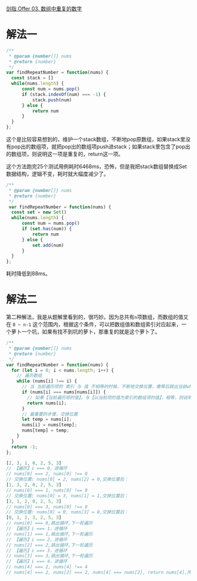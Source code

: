 [剑指 Offer 03. 数组中重复的数字](https://leetcode-cn.com/problems/shu-zu-zhong-zhong-fu-de-shu-zi-lcof/)

# 解法一

```javascript
/**
 * @param {number[]} nums
 * @return {number}
 */
var findRepeatNumber = function(nums) {
  const stack = []
  while(nums.length) {
      const num = nums.pop()
      if (stack.indexOf(num) === -1) {
          stack.push(num)
      } else {
          return num
      }
  }
};
```

这个是比较容易想到的，维护一个stack数组，不断地pop原数组，如果stack里没有pop出的数组项，就把pop出的数组项push进stack；如果stack里包含了pop出的数组项，则说明这一项是重复的，return这一项。

这个方法跑完25个测试用例耗时6468ms，恐怖，但是我把stack数组替换成Set数据结构，逻辑不变，耗时就大幅度减少了。

```javascript
/**
 * @param {number[]} nums
 * @return {number}
 */
 var findRepeatNumber = function(nums) {
  const set = new Set()
  while(nums.length) {
      const num = nums.pop()
      if (set.has(num)) {
          return num
      } else {
          set.add(num)
      }
  }
};
```

耗时降低到88ms。

# 解法二

第二种解法，我是从题解里看到的，很巧妙。因为总共有`n`项数组，而数组的值又在 `0 ~ n-1` 这个范围内，根据这个条件，可以把数组值和数组索引对应起来，一个萝卜一个坑，如果有找不到坑的萝卜，那重复的就是这个萝卜了。

```javascript
/**
 * @param {number[]} nums
 * @return {number}
 */
var findRepeatNumber = function(nums) {
  for (let i = 0; i < nums.length; i++) {
    // 遍历数组
    while (nums[i] !== i) {
      // 当 当前遍历项的 索引 与 值 不相等的时候，不断地交换位置，像等后跳出当前while循环
      if (nums[i] === nums[nums[i]]) {
        // 如果【当前遍历项的值】，与【以当前项的值为索引的数组项的值】，相等，则说明当前项重复了，返回当前项的值
        return nums[i];
      }
      // 最重要的步骤，交换位置
      let temp = nums[i];
      nums[i] = nums[temp];
      nums[temp] = temp;
    }
  }
  return -1;
};
```

```javascript
[2, 3, 1, 0, 2, 5, 3]
// 【遍历】i === 0，进循环
// nums[0] === 2, nums[0] !== 0 
// 交换位置: nums[0] = 2, nums[2] = 0,交换位置后：
[1, 3, 2, 0, 2, 5, 3]
// nums[0] === 1, nums[0] !== 0 
// 交换位置: nums[0] = 3, nums[1] = 1,交换位置后：
[3, 1, 2, 0, 2, 5, 3]
// nums[0] === 3, nums[0] !== 0 
// 交换位置: nums[0] = 0, nums[3] = 0,交换位置后：
[0, 1, 2, 3, 2, 5, 3]
// nums[0] === 0,跳出循环,下一轮遍历
// 【遍历】i === 1，进循环
// nums[1] === 1,跳出循环,下一轮遍历
// 【遍历】i === 2，进循环
// nums[2] === 2,跳出循环,下一轮遍历
// 【遍历】i === 3，进循环
// nums[3] === 3,跳出循环,下一轮遍历
// 【遍历】i === 4，进循环
// nums[4] === 2, nums[4] !== 4
// nums[4] === 2, nums[2] === 2, nums[4] === nums[2], return nums[4],所以结果是2
```